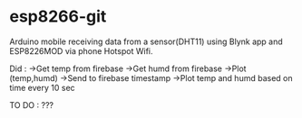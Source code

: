 # esp8266-git
Arduino mobile receiving data from a sensor(DHT11)  using Blynk app and ESP8226MOD via phone Hotspot Wifi.

Did : 
->Get temp from firebase
->Get humd from firebase
->Plot (temp,humd)
->Send to firebase timestamp
->Plot temp and humd based on time every 10 sec

TO DO : ???
